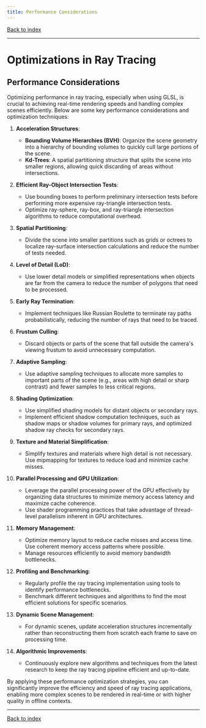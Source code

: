 ```yaml
---
title: Performance Considerations
---
```


[Back to index](index.html)

---
# Optimizations in Ray Tracing
## Performance Considerations

Optimizing performance in ray tracing, especially when using GLSL, is crucial to achieving real-time rendering speeds and handling complex scenes efficiently. Below are some key performance considerations and optimization techniques:

1. **Acceleration Structures**:
   * **Bounding Volume Hierarchies (BVH)**: Organize the scene geometry into a hierarchy of bounding volumes to quickly cull large portions of the scene.
   * **Kd-Trees**: A spatial partitioning structure that splits the scene into smaller regions, allowing quick discarding of areas without intersections.

2. **Efficient Ray-Object Intersection Tests**:
   * Use bounding boxes to perform preliminary intersection tests before performing more expensive ray-triangle intersection tests.
   * Optimize ray-sphere, ray-box, and ray-triangle intersection algorithms to reduce computational overhead.

3. **Spatial Partitioning**:
   * Divide the scene into smaller partitions such as grids or octrees to localize ray-surface intersection calculations and reduce the number of tests needed.
   
4. **Level of Detail (LoD)**:
   * Use lower detail models or simplified representations when objects are far from the camera to reduce the number of polygons that need to be processed.

5. **Early Ray Termination**:
   * Implement techniques like Russian Roulette to terminate ray paths probabilistically, reducing the number of rays that need to be traced.

6. **Frustum Culling**:
   * Discard objects or parts of the scene that fall outside the camera's viewing frustum to avoid unnecessary computation.

7. **Adaptive Sampling**:
   * Use adaptive sampling techniques to allocate more samples to important parts of the scene (e.g., areas with high detail or sharp contrast) and fewer samples to less critical regions.

8. **Shading Optimization**:
   * Use simplified shading models for distant objects or secondary rays.
   * Implement efficient shadow computation techniques, such as shadow maps or shadow volumes for primary rays, and optimized shadow ray checks for secondary rays.

9. **Texture and Material Simplification**:
   * Simplify textures and materials where high detail is not necessary. Use mipmapping for textures to reduce load and minimize cache misses.

10. **Parallel Processing and GPU Utilization**:
    * Leverage the parallel processing power of the GPU effectively by organizing data structures to minimize memory access latency and maximize cache coherence.
    * Use shader programming practices that take advantage of thread-level parallelism inherent in GPU architectures.

11. **Memory Management**:
    * Optimize memory layout to reduce cache misses and access time. Use coherent memory access patterns where possible.
    * Manage resources efficiently to avoid memory bandwidth bottlenecks.

12. **Profiling and Benchmarking**:
    * Regularly profile the ray tracing implementation using tools to identify performance bottlenecks.
    * Benchmark different techniques and algorithms to find the most efficient solutions for specific scenarios.

13. **Dynamic Scene Management**:
    * For dynamic scenes, update acceleration structures incrementally rather than reconstructing them from scratch each frame to save on processing time.

14. **Algorithmic Improvements**:
    * Continuously explore new algorithms and techniques from the latest research to keep the ray tracing pipeline efficient and up-to-date.

By applying these performance optimization strategies, you can significantly improve the efficiency and speed of ray tracing applications, enabling more complex scenes to be rendered in real-time or with higher quality in offline contexts.

---
[Back to index](index.html)
